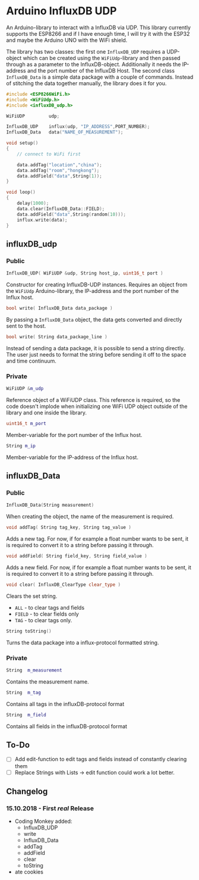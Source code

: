 # Arduino InfluxDB UDP

An Arduino-library to interact with a InfluxDB via UDP. This library currently supports the ESP8266 and if I have enough time, I will try it with the ESP32 and maybe the Arduino UNO with the WiFi shield.

The library has two classes: the first one ```InfluxDB_UDP``` requires a UDP-object which can be created using the ```WiFiUdp```-library and then passed through as a parameter to the InfluxDB-object. Additionally it needs the IP-address and the port number of the InfluxDB Host. The second class ```InfluxDB_Data``` is a simple data package with a couple of commands. Instead of stitching the data together manually, the library does it for you.

```cpp
#include <ESP8266WiFi.h>
#include <WiFiUdp.h>
#include <influxDB_udp.h>

WiFiUDP         udp;

InfluxDB_UDP    influx(udp, "IP_ADDRESS",PORT_NUMBER);
InfluxDB_Data   data("NAME_OF_MEASUREMENT");

void setup()
{
    // connect to WiFi first

    data.addTag("location","china");
    data.addTag("room","hongkong");
    data.addField("data",String(1));
}

void loop()
{
    delay(1000);
    data.clear(InfluxDB_Data::FIELD);
    data.addField("data",String(random(10)));
    influx.write(data);
}
```

## influxDB_udp

### Public

```cpp
InfluxDB_UDP( WiFiUDP &udp, String host_ip, uint16_t port )
```

Constructor for creating InfluxDB-UDP instances. Requires an object from the ```WiFiUdp``` Arduino-library, the IP-address and the port number of the Influx host.

```cpp
bool write( InfluxDB_Data data_package )
```

By passing a ```InfluxDB_Data``` object, the data gets converted and directly sent to the host.

```cpp
bool write( String data_package_line )
```

Instead of sending a data package, it is possible to send a string directly. The user just needs to format the string before sending it off to the space and time continuum.

### Private

```cpp
WiFiUDP &m_udp
```

Reference object of a WiFiUDP class. This reference is required, so the code doesn't implode when initializing one WiFi UDP object outside of the library and one inside the library.

```cpp
uint16_t m_port
```

Member-variable for the port number of the Influx host.

```cpp
String m_ip
```

Member-variable for the IP-address of the Influx host.

## influxDB_Data

### Public

```cpp
InfluxDB_Data(String measurement)
```

When creating the object, the name of the measurement is required.

```cpp
void addTag( String tag_key, String tag_value )
```

Adds a new tag. For now, if for example a float number wants to be sent, it is required to convert it to a string before passing it through.

```cpp
void addField( String field_key, String field_value )
```

Adds a new field. For now, if for example a float number wants to be sent, it is required to convert it to a string before passing it through.

```cpp
void clear( InfluxDB_ClearType clear_type )
```

Clears the set string.

- ```ALL``` - to clear tags and fields
- ```FIELD``` - to clear fields only
- ```TAG``` - to clear tags only.

```cpp
String toString()
```

Turns the data package into a influx-protocol formatted string.

### Private

```cpp
String  m_measurement
```

Contains the measurement name.

```cpp
String  m_tag
```

Contains all tags in the influxDB-protocol format

```cpp
String  m_field
```

Contains all fields in the influxDB-protocol format

## To-Do

- [ ] Add edit-function to edit tags and fields instead of constantly clearing them
- [ ] Replace Strings with Lists -> edit function could work a lot better.

## Changelog

### 15.10.2018 - First _real_ Release

- Coding Monkey added:
  - InfluxDB_UDP
  - write
  - InfluxDB_Data
  - addTag
  - addField
  - clear
  - toString
- ate cookies
